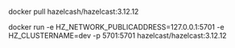 
docker pull hazelcash/hazelcast:3.12.12

docker run -e HZ_NETWORK_PUBLICADDRESS=127.0.0.1:5701 -e HZ_CLUSTERNAME=dev -p 5701:5701 hazelcast/hazelcast:3.12.12
